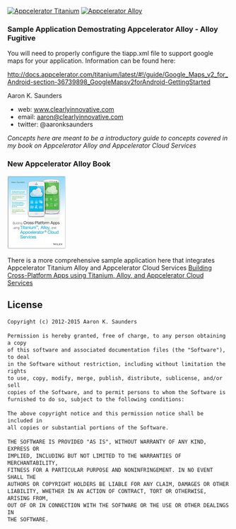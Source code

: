 [![Appcelerator Titanium](http://www-static.appcelerator.com/badges/titanium-git-badge-sq.png)](http://appcelerator.com/titanium/) [![Appcelerator Alloy](http://www-static.appcelerator.com/badges/alloy-git-badge-sq.png)](http://appcelerator.com/alloy/)

### Sample Application Demostrating Appcelerator Alloy - Alloy Fugitive

You will need to properly configure the tiapp.xml file to support google maps for your
application. Information can be found here:

http://docs.appcelerator.com/titanium/latest/#!/guide/Google_Maps_v2_for_Android-section-36739898_GoogleMapsv2forAndroid-GettingStarted

Aaron K. Saunders
- web: www.clearlyinnovative.com
- email: aaron@clearlyinnovative.com 
- twitter: @aaronksaunders  

_Concepts here are meant to be a introductory guide to concepts covered in my book on Appcelerator Alloy and Appcelerator Cloud Services_

### New Appcelerator Alloy Book

![text](https://raw.githubusercontent.com/aaronksaunders/testInClass/master/screens/small_book_cover.png)

There is a more comprehensive sample application here that integrates Appcelerator Titanium Alloy and Appcelerator Cloud Services [Building Cross-Platform Apps using Titanium, Alloy, and Appcelerator Cloud Services](https://github.com/aaronksaunders/AppC-Alloy-Book)


## License

    Copyright (c) 2012-2015 Aaron K. Saunders

    Permission is hereby granted, free of charge, to any person obtaining a copy
    of this software and associated documentation files (the "Software"), to deal
    in the Software without restriction, including without limitation the rights
    to use, copy, modify, merge, publish, distribute, sublicense, and/or sell
    copies of the Software, and to permit persons to whom the Software is
    furnished to do so, subject to the following conditions:

    The above copyright notice and this permission notice shall be included in
    all copies or substantial portions of the Software.

    THE SOFTWARE IS PROVIDED "AS IS", WITHOUT WARRANTY OF ANY KIND, EXPRESS OR
    IMPLIED, INCLUDING BUT NOT LIMITED TO THE WARRANTIES OF MERCHANTABILITY,
    FITNESS FOR A PARTICULAR PURPOSE AND NONINFRINGEMENT. IN NO EVENT SHALL THE
    AUTHORS OR COPYRIGHT HOLDERS BE LIABLE FOR ANY CLAIM, DAMAGES OR OTHER
    LIABILITY, WHETHER IN AN ACTION OF CONTRACT, TORT OR OTHERWISE, ARISING FROM,
    OUT OF OR IN CONNECTION WITH THE SOFTWARE OR THE USE OR OTHER DEALINGS IN
    THE SOFTWARE.
